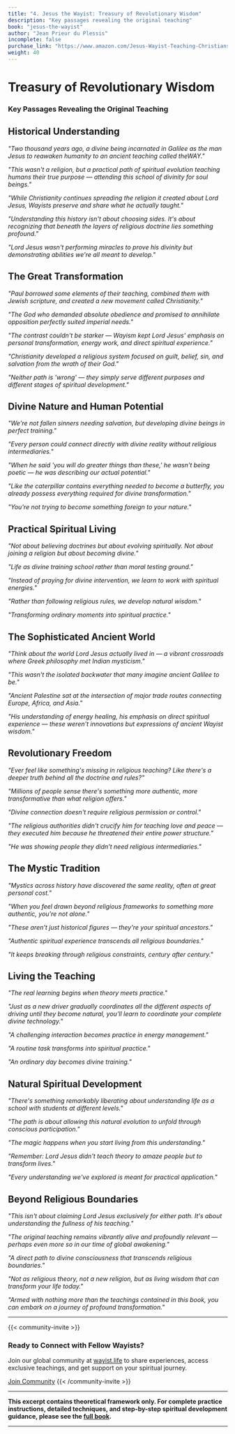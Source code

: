 ```yaml
---
title: "4. Jesus the Wayist: Treasury of Revolutionary Wisdom"
description: "Key passages revealing the original teaching"
book: "jesus-the-wayist"
author: "Jean Prieur du Plessis"
incomplete: false
purchase_link: "https://www.amazon.com/Jesus-Wayist-Teaching-Christians-Religion-ebook/dp/B0DSBH3D8K"
weight: 40
---
```


# Treasury of Revolutionary Wisdom
### Key Passages Revealing the Original Teaching

## Historical Understanding

*"Two thousand years ago, a divine being incarnated in Galilee as the man Jesus to reawaken humanity to an ancient teaching called theWAY."*

*"This wasn't a religion, but a practical path of spiritual evolution teaching humans their true purpose — attending this school of divinity for soul beings."*

*"While Christianity continues spreading the religion it created about Lord Jesus, Wayists preserve and share what he actually taught."*

*"Understanding this history isn't about choosing sides. It's about recognizing that beneath the layers of religious doctrine lies something profound."*

*"Lord Jesus wasn't performing miracles to prove his divinity but demonstrating abilities we're all meant to develop."*

## The Great Transformation

*"Paul borrowed some elements of their teaching, combined them with Jewish scripture, and created a new movement called Christianity."*

*"The God who demanded absolute obedience and promised to annihilate opposition perfectly suited imperial needs."*

*"The contrast couldn't be starker — Wayism kept Lord Jesus' emphasis on personal transformation, energy work, and direct spiritual experience."*

*"Christianity developed a religious system focused on guilt, belief, sin, and salvation from the wrath of their God."*

*"Neither path is 'wrong' — they simply serve different purposes and different stages of spiritual development."*

## Divine Nature and Human Potential

*"We're not fallen sinners needing salvation, but developing divine beings in perfect training."*

*"Every person could connect directly with divine reality without religious intermediaries."*

*"When he said 'you will do greater things than these,' he wasn't being poetic — he was describing our actual potential."*

*"Like the caterpillar contains everything needed to become a butterfly, you already possess everything required for divine transformation."*

*"You're not trying to become something foreign to your nature."*

## Practical Spiritual Living

*"Not about believing doctrines but about evolving spiritually. Not about joining a religion but about becoming divine."*

*"Life as divine training school rather than moral testing ground."*

*"Instead of praying for divine intervention, we learn to work with spiritual energies."*

*"Rather than following religious rules, we develop natural wisdom."*

*"Transforming ordinary moments into spiritual practice."*

## The Sophisticated Ancient World

*"Think about the world Lord Jesus actually lived in — a vibrant crossroads where Greek philosophy met Indian mysticism."*

*"This wasn't the isolated backwater that many imagine ancient Galilee to be."*

*"Ancient Palestine sat at the intersection of major trade routes connecting Europe, Africa, and Asia."*

*"His understanding of energy healing, his emphasis on direct spiritual experience — these weren't innovations but expressions of ancient Wayist wisdom."*

## Revolutionary Freedom

*"Ever feel like something's missing in religious teaching? Like there's a deeper truth behind all the doctrine and rules?"*

*"Millions of people sense there's something more authentic, more transformative than what religion offers."*

*"Divine connection doesn't require religious permission or control."*

*"The religious authorities didn't crucify him for teaching love and peace — they executed him because he threatened their entire power structure."*

*"He was showing people they didn't need religious intermediaries."*

## The Mystic Tradition

*"Mystics across history have discovered the same reality, often at great personal cost."*

*"When you feel drawn beyond religious frameworks to something more authentic, you're not alone."*

*"These aren't just historical figures — they're your spiritual ancestors."*

*"Authentic spiritual experience transcends all religious boundaries."*

*"It keeps breaking through religious constraints, century after century."*

## Living the Teaching

*"The real learning begins when theory meets practice."*

*"Just as a new driver gradually coordinates all the different aspects of driving until they become natural, you'll learn to coordinate your complete divine technology."*

*"A challenging interaction becomes practice in energy management."*

*"A routine task transforms into spiritual practice."*

*"An ordinary day becomes divine training."*

## Natural Spiritual Development

*"There's something remarkably liberating about understanding life as a school with students at different levels."*

*"The path is about allowing this natural evolution to unfold through conscious participation."*

*"The magic happens when you start living from this understanding."*

*"Remember: Lord Jesus didn't teach theory to amaze people but to transform lives."*

*"Every understanding we've explored is meant for practical application."*

## Beyond Religious Boundaries

*"This isn't about claiming Lord Jesus exclusively for either path. It's about understanding the fullness of his teaching."*

*"The original teaching remains vibrantly alive and profoundly relevant — perhaps even more so in our time of global awakening."*

*"A direct path to divine consciousness that transcends religious boundaries."*

*"Not as religious theory, not a new religion, but as living wisdom that can transform your life today."*

*"Armed with nothing more than the teachings contained in this book, you can embark on a journey of profound transformation."*



---

{{< community-invite >}}
### Ready to Connect with Fellow Wayists?

Join our global community at [wayist.life](https://wayist.life) to share experiences, access exclusive teachings, and get support on your spiritual journey.

<a href="https://wayist.life" class="cta-button">Join Community</a>
{{< /community-invite >}}

---

**This excerpt contains theoretical framework only. For complete practice instructions, detailed techniques, and step-by-step spiritual development guidance, please see the [full book](https://www.amazon.com/Jesus-Wayist-Teaching-Christians-Religion-ebook/dp/B0DSBH3D8K).**

---

